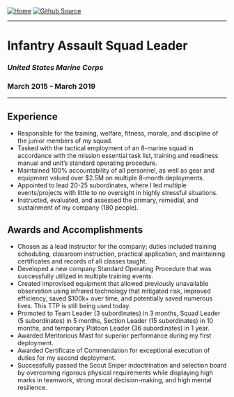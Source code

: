 <div style="display: inline-block;">
  <a href="https://breachopen.github.io/Chas-Riley/">
    <img src="https://img.shields.io/badge/Home-3ba0e6" alt="Home">
  </a>
</div>

<div style="display: inline-block;">
  <a href="https://github.com/BreachOpen/Chas-Riley/" target="_blank">
    <img src="https://img.shields.io/badge/Github_Source-3ba0e6" alt="Github Source">
  </a>
</div>

--- 

# Infantry Assault Squad Leader
### *United States Marine Corps*
### March 2015 - March 2019

---

## Experience
- Responsible for the training, welfare, fitness, morale, and discipline of the junior members of my squad.
- Tasked with the tactical employment of an 8-marine squad in accordance with the mission essential task list, training and readiness manual and unit’s standard operating procedure.
- Maintained 100% accountability of all personnel, as well as gear and equipment valued over $2.5M on multiple 8-month deployments.
- Appointed to lead 20-25 subordinates, where I led multiple events/projects with little to no oversight in highly stressful situations.
- Instructed, evaluated, and assessed the primary, remedial, and sustainment of my company (180 people).

## Awards and Accomplishments
- Chosen as a lead instructor for the company; duties included training scheduling, classroom instruction, practical application, and maintaining certificates and records of all classes taught.
- Developed a new company Standard Operating Procedure that was successfully utilized in multiple training events.
- Created improvised equipment that allowed previously unavailable observation using infrared technology that mitigated risk, improved efficiency, saved $100k+ over time, and potentially saved numerous lives. This TTP is still being used today.
- Promoted to Team Leader (3 subordinates) in 3 months, Squad Leader (5 subordinates) in 5 months, Section Leader (15 subordinates) in 10 months, and temporary Platoon Leader (36 subordinates) in 1 year.
- Awarded Meritorious Mast for superior performance during my first deployment.
- Awarded Certificate of Commendation for exceptional execution of duties for my second deployment.
- Successfully passed the Scout Sniper indoctrination and selection board by overcoming rigorous physical requirements while displaying high marks in teamwork, strong moral decision-making, and high mental resilience.
